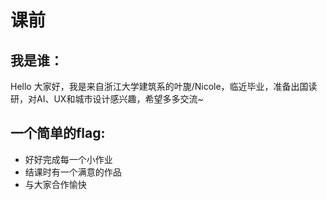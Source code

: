 # 课前
## 我是谁：
Hello 大家好，我是来自浙江大学建筑系的叶旎/Nicole，临近毕业，准备出国读研，对AI、UX和城市设计感兴趣，希望多多交流~

## 一个简单的flag:
* 好好完成每一个小作业
* 结课时有一个满意的作品
* 与大家合作愉快
